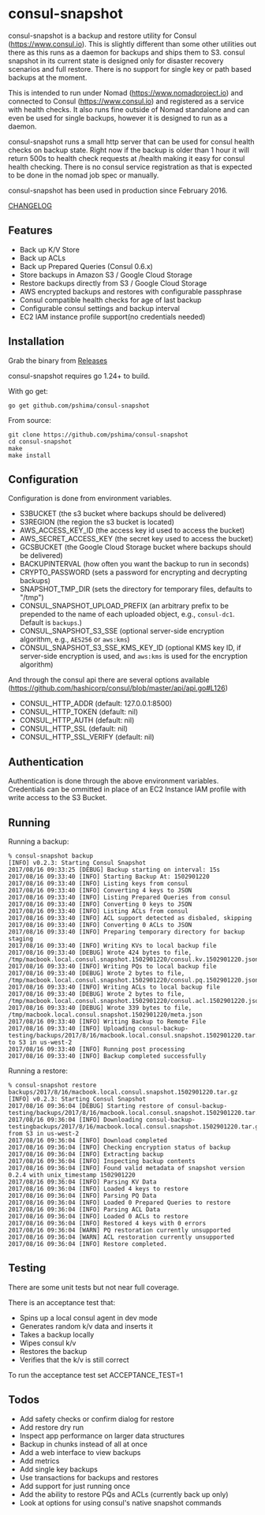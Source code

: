 # consul-snapshot

consul-snapshot is a backup and restore utility for Consul (https://www.consul.io).  This is slightly different than some other utilities out there as this runs as a daemon for backups and ships them to S3.  consul snapshot in its current state is designed only for disaster recovery scenarios and full restore.  There is no support for single key or path based backups at the moment.

This is intended to run under Nomad (https://www.nomadproject.io) and connected to Consul (https://www.consul.io) and registered as a service with health checks.  It also runs fine outside of Nomad standalone and can even be used for single backups, however it is designed to run as a daemon.

consul-snapshot runs a small http server that can be used for consul health checks on backup state.  Right now if the backup is older than 1 hour it will return 500s to health check requests at /health making it easy for consul health checking.  There is no consul service registration as that is expected to be done in the nomad job spec or manually.

consul-snapshot has been used in production since February 2016.

[CHANGELOG](CHANGELOG.md)

## Features
- Back up K/V Store
- Back up ACLs
- Back up Prepared Queries (Consul 0.6.x)
- Store backups in Amazon S3 / Google Cloud Storage
- Restore backups directly from S3 / Google Cloud Storage
- AWS encrypted backups and restores with configurable passphrase
- Consul compatible health checks for age of last backup
- Configurable consul settings and backup interval
- EC2 IAM instance profile support(no credentials needed)

## Installation
Grab the binary from [Releases](https://github.com/pshima/consul-snapshot/releases)

consul-snapshot requires go 1.24+ to build.

With go get:
```
go get github.com/pshima/consul-snapshot
```

From source:
```
git clone https://github.com/pshima/consul-snapshot
cd consul-snapshot
make
make install
```

## Configuration
Configuration is done from environment variables.
- S3BUCKET (the s3 bucket where backups should be delivered)
- S3REGION (the region the s3 bucket is located)
- AWS_ACCESS_KEY_ID (the access key id used to access the bucket)
- AWS_SECRET_ACCESS_KEY (the secret key used to access the bucket)
- GCSBUCKET (the Google Cloud Storage bucket where backups should be delivered)
- BACKUPINTERVAL (how often you want the backup to run in seconds)
- CRYPTO_PASSWORD (sets a password for encrypting and decrypting backups)
- SNAPSHOT_TMP_DIR (sets the directory for temporary files, defaults to "/tmp")
- CONSUL_SNAPSHOT_UPLOAD_PREFIX (an arbitrary prefix to be prepended to the
  name of each uploaded object, e.g., `consul-dc1`.  Default is `backups`.)
- CONSUL_SNAPSHOT_S3_SSE (optional server-side encryption
  algorithm, e.g., `AES256` or `aws:kms`)
- CONSUL_SNAPSHOT_S3_SSE_KMS_KEY_ID (optional KMS key ID, if
  server-side encryption is used, and `aws:kms` is used for the
  encryption algorithm)

And through the consul api there are several options available (https://github.com/hashicorp/consul/blob/master/api/api.go#L126)

- CONSUL_HTTP_ADDR (default: 127.0.0.1:8500)
- CONSUL_HTTP_TOKEN (default: nil)
- CONSUL_HTTP_AUTH (default: nil)
- CONSUL_HTTP_SSL (default: nil)
- CONSUL_HTTP_SSL_VERIFY (default: nil)

## Authentication
Authentication is done through the above environment variables.  Credentials can be ommitted in place of an EC2 Instance IAM profile with write access to the S3 Bucket.

## Running
Running a backup:
```
% consul-snapshot backup
[INFO] v0.2.3: Starting Consul Snapshot
2017/08/16 09:33:25 [DEBUG] Backup starting on interval: 15s
2017/08/16 09:33:40 [INFO] Starting Backup At: 1502901220
2017/08/16 09:33:40 [INFO] Listing keys from consul
2017/08/16 09:33:40 [INFO] Converting 4 keys to JSON
2017/08/16 09:33:40 [INFO] Listing Prepared Queries from consul
2017/08/16 09:33:40 [INFO] Converting 0 keys to JSON
2017/08/16 09:33:40 [INFO] Listing ACLs from consul
2017/08/16 09:33:40 [INFO] ACL support detected as disbaled, skipping
2017/08/16 09:33:40 [INFO] Converting 0 ACLs to JSON
2017/08/16 09:33:40 [INFO] Preparing temporary directory for backup staging
2017/08/16 09:33:40 [INFO] Writing KVs to local backup file
2017/08/16 09:33:40 [DEBUG] Wrote 424 bytes to file, /tmp/macbook.local.consul.snapshot.1502901220/consul.kv.1502901220.json
2017/08/16 09:33:40 [INFO] Writing PQs to local backup file
2017/08/16 09:33:40 [DEBUG] Wrote 2 bytes to file, /tmp/macbook.local.consul.snapshot.1502901220/consul.pq.1502901220.json
2017/08/16 09:33:40 [INFO] Writing ACLs to local backup file
2017/08/16 09:33:40 [DEBUG] Wrote 2 bytes to file, /tmp/macbook.local.consul.snapshot.1502901220/consul.acl.1502901220.json
2017/08/16 09:33:40 [DEBUG] Wrote 339 bytes to file, /tmp/macbook.local.consul.snapshot.1502901220/meta.json
2017/08/16 09:33:40 [INFO] Writing Backup to Remote File
2017/08/16 09:33:40 [INFO] Uploading consul-backup-testing/backups/2017/8/16/macbook.local.consul.snapshot.1502901220.tar.gz to S3 in us-west-2
2017/08/16 09:33:40 [INFO] Running post processing
2017/08/16 09:33:40 [INFO] Backup completed successfully
```

Running a restore:
```
% consul-snapshot restore backups/2017/8/16/macbook.local.consul.snapshot.1502901220.tar.gz
[INFO] v0.2.3: Starting Consul Snapshot
2017/08/16 09:36:04 [DEBUG] Starting restore of consul-backup-testing/backups/2017/8/16/macbook.local.consul.snapshot.1502901220.tar.gz
2017/08/16 09:36:04 [INFO] Downloading consul-backup-testingbackups/2017/8/16/macbook.local.consul.snapshot.1502901220.tar.gz from S3 in us-west-2
2017/08/16 09:36:04 [INFO] Download completed
2017/08/16 09:36:04 [INFO] Checking encryption status of backup
2017/08/16 09:36:04 [INFO] Extracting backup
2017/08/16 09:36:04 [INFO] Inspecting backup contents
2017/08/16 09:36:04 [INFO] Found valid metadata of snapshot version 0.2.4 with unix_timestamp 1502901220
2017/08/16 09:36:04 [INFO] Parsing KV Data
2017/08/16 09:36:04 [INFO] Loaded 4 keys to restore
2017/08/16 09:36:04 [INFO] Parsing PQ Data
2017/08/16 09:36:04 [INFO] Loaded 0 Prepared Queries to restore
2017/08/16 09:36:04 [INFO] Parsing ACL Data
2017/08/16 09:36:04 [INFO] Loaded 0 ACLs to restore
2017/08/16 09:36:04 [INFO] Restored 4 keys with 0 errors
2017/08/16 09:36:04 [WARN] PQ restoration currently unsupported
2017/08/16 09:36:04 [WARN] ACL restoration currently unsupported
2017/08/16 09:36:04 [INFO] Restore completed.
```

## Testing

There are some unit tests but not near full coverage.

There is an acceptance test that:
- Spins up a local consul agent in dev mode
- Generates random k/v data and inserts it
- Takes a backup locally
- Wipes consul k/v
- Restores the backup
- Verifies that the k/v is still correct

To run the acceptance test set ACCEPTANCE_TEST=1

## Todos
- Add safety checks or confirm dialog for restore
- Add restore dry run
- Inspect app performance on larger data structures
- Backup in chunks instead of all at once
- Add a web interface to view backups
- Add metrics
- Add single key backups
- Use transactions for backups and restores
- Add support for just running once
- Add the ability to restore PQs and ACLs (currently back up only)
- Look at options for using consul's native snapshot commands

